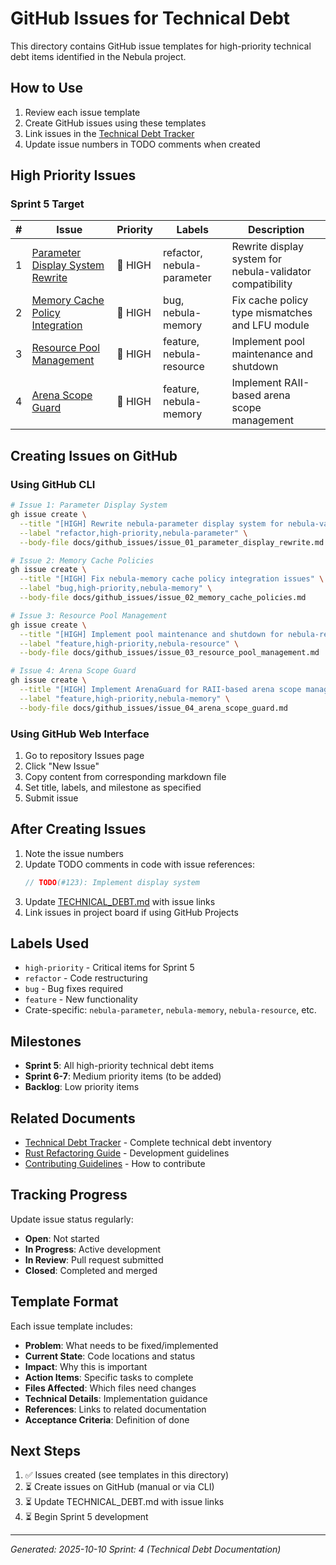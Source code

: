 # GitHub Issues for Technical Debt

This directory contains GitHub issue templates for high-priority technical debt items identified in the Nebula project.

## How to Use

1. Review each issue template
2. Create GitHub issues using these templates
3. Link issues in the [Technical Debt Tracker](../TECHNICAL_DEBT.md)
4. Update issue numbers in TODO comments when created

## High Priority Issues

### Sprint 5 Target

| # | Issue | Priority | Labels | Description |
|---|-------|----------|--------|-------------|
| 1 | [Parameter Display System Rewrite](issue_01_parameter_display_rewrite.md) | 🔴 HIGH | refactor, nebula-parameter | Rewrite display system for nebula-validator compatibility |
| 2 | [Memory Cache Policy Integration](issue_02_memory_cache_policies.md) | 🔴 HIGH | bug, nebula-memory | Fix cache policy type mismatches and LFU module |
| 3 | [Resource Pool Management](issue_03_resource_pool_management.md) | 🔴 HIGH | feature, nebula-resource | Implement pool maintenance and shutdown |
| 4 | [Arena Scope Guard](issue_04_arena_scope_guard.md) | 🔴 HIGH | feature, nebula-memory | Implement RAII-based arena scope management |

## Creating Issues on GitHub

### Using GitHub CLI

```bash
# Issue 1: Parameter Display System
gh issue create \
  --title "[HIGH] Rewrite nebula-parameter display system for nebula-validator compatibility" \
  --label "refactor,high-priority,nebula-parameter" \
  --body-file docs/github_issues/issue_01_parameter_display_rewrite.md

# Issue 2: Memory Cache Policies
gh issue create \
  --title "[HIGH] Fix nebula-memory cache policy integration issues" \
  --label "bug,high-priority,nebula-memory" \
  --body-file docs/github_issues/issue_02_memory_cache_policies.md

# Issue 3: Resource Pool Management
gh issue create \
  --title "[HIGH] Implement pool maintenance and shutdown for nebula-resource" \
  --label "feature,high-priority,nebula-resource" \
  --body-file docs/github_issues/issue_03_resource_pool_management.md

# Issue 4: Arena Scope Guard
gh issue create \
  --title "[HIGH] Implement ArenaGuard for RAII-based arena scope management" \
  --label "feature,high-priority,nebula-memory" \
  --body-file docs/github_issues/issue_04_arena_scope_guard.md
```

### Using GitHub Web Interface

1. Go to repository Issues page
2. Click "New Issue"
3. Copy content from corresponding markdown file
4. Set title, labels, and milestone as specified
5. Submit issue

## After Creating Issues

1. Note the issue numbers
2. Update TODO comments in code with issue references:
   ```rust
   // TODO(#123): Implement display system
   ```
3. Update [TECHNICAL_DEBT.md](../TECHNICAL_DEBT.md) with issue links
4. Link issues in project board if using GitHub Projects

## Labels Used

- `high-priority` - Critical items for Sprint 5
- `refactor` - Code restructuring
- `bug` - Bug fixes required
- `feature` - New functionality
- Crate-specific: `nebula-parameter`, `nebula-memory`, `nebula-resource`, etc.

## Milestones

- **Sprint 5**: All high-priority technical debt items
- **Sprint 6-7**: Medium priority items (to be added)
- **Backlog**: Low priority items

## Related Documents

- [Technical Debt Tracker](../TECHNICAL_DEBT.md) - Complete technical debt inventory
- [Rust Refactoring Guide](../rust_refactor_prompt.md) - Development guidelines
- [Contributing Guidelines](../../CONTRIBUTING.md) - How to contribute

## Tracking Progress

Update issue status regularly:
- **Open**: Not started
- **In Progress**: Active development
- **In Review**: Pull request submitted
- **Closed**: Completed and merged

## Template Format

Each issue template includes:
- **Problem**: What needs to be fixed/implemented
- **Current State**: Code locations and status
- **Impact**: Why this is important
- **Action Items**: Specific tasks to complete
- **Files Affected**: Which files need changes
- **Technical Details**: Implementation guidance
- **References**: Links to related documentation
- **Acceptance Criteria**: Definition of done

## Next Steps

1. ✅ Issues created (see templates in this directory)
2. ⏳ Create issues on GitHub (manual or via CLI)
3. ⏳ Update TECHNICAL_DEBT.md with issue links
4. ⏳ Begin Sprint 5 development

---

*Generated: 2025-10-10*
*Sprint: 4 (Technical Debt Documentation)*
